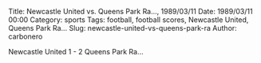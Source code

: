 Title: Newcastle United vs. Queens Park Ra…, 1989/03/11
Date: 1989/03/11 00:00
Category: sports
Tags: football, football scores, Newcastle United, Queens Park Ra…
Slug: newcastle-united-vs-queens-park-ra
Author: carbonero


Newcastle United 1 - 2 Queens Park Ra…
